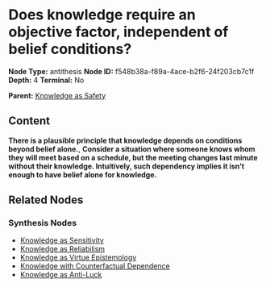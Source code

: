 # Does knowledge require an objective factor, independent of belief conditions?

**Node Type:** antithesis
**Node ID:** f548b38a-f89a-4ace-b2f6-24f203cb7c1f
**Depth:** 4
**Terminal:** No

**Parent:** [Knowledge as Safety](knowledge-as-safety-synthesis-799a6367-736c-4d6f-8a5b-c7a2f8b8632f.md)

## Content

**There is a plausible principle that knowledge depends on conditions beyond belief alone.**, **Consider a situation where someone knows whom they will meet based on a schedule, but the meeting changes last minute without their knowledge. Intuitively, such dependency implies it isn’t enough to have belief alone for knowledge.**

## Related Nodes

### Synthesis Nodes

- [Knowledge as Sensitivity](knowledge-as-sensitivity-synthesis-f2863e48-db7a-4958-9def-4283d63906ca.md)
- [Knowledge as Reliabilism](knowledge-as-reliabilism-synthesis-e113f2b7-7f0d-4ae2-b5c2-5e2ad0c59368.md)
- [Knowledge as Virtue Epistemology](knowledge-as-virtue-epistemology-synthesis-69f0acaa-f54e-4513-9574-25c30de0033c.md)
- [Knowledge with Counterfactual Dependence](knowledge-with-counterfactual-dependence-synthesis-60f720e9-3b7d-4ae3-a45b-72e2bd9419f9.md)
- [Knowledge as Anti-Luck](knowledge-as-anti-luck-synthesis-0e7d29f2-dcb7-460c-af9b-35a48d8e60cc.md)

